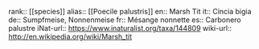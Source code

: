 

rank:: [[species]]
alias:: [[Poecile palustris]]
en:: Marsh Tit
it:: Cincia bigia
de:: Sumpfmeise, Nonnenmeise
fr:: Mésange nonnette
es:: Carbonero palustre
iNat-url:: https://www.inaturalist.org/taxa/144809
wiki-url:: http://en.wikipedia.org/wiki/Marsh_tit